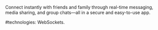 Connect instantly with friends and family through real-time messaging, media sharing, and group chats—all in a secure and easy-to-use app.

#technologies:
WebSockets.
